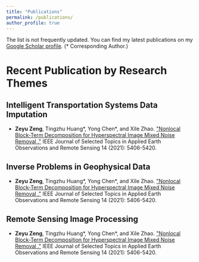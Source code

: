 ```yaml
---
title: "Publications"
permalink: /publications/
author_profile: true
---
```


<!-- {% if author.googlescholar %}
  You can also find my articles on <u><a href="{{author.googlescholar}}">my Google Scholar profile</a>.</u>
{% endif %}

{% include base_path %}

{% for post in site.publications reversed %}
  {% include archive-single.html %}
{% endfor %} -->

The list is not frequently updated. You can find my latest publications on my [Google Scholar profile](https://scholar.google.com.hk/citations?view_op=list_works&hl=en&user=t3icTAIAAAAJ). (* Corresponding Author.)



Recent Publication by Research Themes
=====

Intelligent Transportation Systems Data Imputation
-----
* <strong>Zeyu Zeng</strong>, Tingzhu Huang*, Yong Chen*, and Xile Zhao. ["Nonlocal Block-Term Decomposition for Hyperspectral Image Mixed Noise Removal
."](https://ieeexplore.ieee.org/abstract/document/9428531) IEEE Journal of Selected Topics in Applied Earth Observations and Remote Sensing 14 (2021): 5406-5420.

Inverse Problems in Geophysical Data
-----
* <strong>Zeyu Zeng</strong>, Tingzhu Huang*, Yong Chen*, and Xile Zhao. ["Nonlocal Block-Term Decomposition for Hyperspectral Image Mixed Noise Removal
."](https://ieeexplore.ieee.org/abstract/document/9428531) IEEE Journal of Selected Topics in Applied Earth Observations and Remote Sensing 14 (2021): 5406-5420.

Remote Sensing Image Processing
-----
* <strong>Zeyu Zeng</strong>, Tingzhu Huang<span>&ast;</span>, Yong Chen<span>&ast;</span>, and Xile Zhao. ["Nonlocal Block-Term Decomposition for Hyperspectral Image Mixed Noise Removal
."](https://ieeexplore.ieee.org/abstract/document/9428531) IEEE Journal of Selected Topics in Applied Earth Observations and Remote Sensing 14 (2021): 5406-5420.

